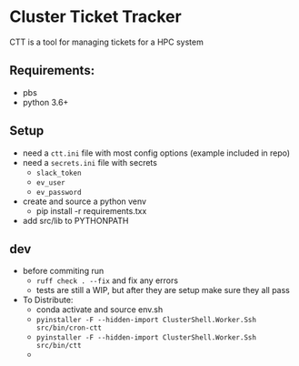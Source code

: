 # Cluster Ticket Tracker
CTT is a tool for managing tickets for a HPC system

## Requirements:
- pbs
- python 3.6+

## Setup
- need a `ctt.ini` file with most config options (example included in repo)
- need a `secrets.ini` file with secrets
  - `slack_token`
  - `ev_user`
  - `ev_password`
- create and source a python venv
  - pip install -r requirements.txx
- add src/lib to PYTHONPATH

## dev
- before commiting run 
  - `ruff check . --fix` and fix any errors
  - tests are still a WIP, but after they are setup make sure they all pass
- To Distribute:
  - conda activate and source env.sh
  - `pyinstaller -F --hidden-import ClusterShell.Worker.Ssh src/bin/cron-ctt`
  - `pyinstaller -F --hidden-import ClusterShell.Worker.Ssh src/bin/ctt`
  - 

